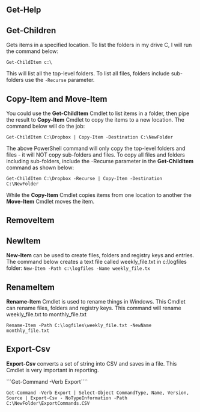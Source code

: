 ## Get-Help

## Get-Children

Gets items in a specified location. To list the folders in my drive C, I will run
the command below:

`Get-ChildItem c:\`

This will list all the top-level folders. To list all files, folders include sub-folders use the `-Recurse` parameter.

## Copy-Item and Move-Item

You could use the __Get-ChildItem__ Cmdlet to list items in a folder, then pipe
the result to __Copy-Item__ Cmdlet to copy the items to a new location. The
command below will do the job:

`Get-ChildItem C:\Dropbox | Copy-Item -Destination C:\NewFolder`

The above PowerShell command will only copy the top-level folders and
files - it will NOT copy sub-folders and files. To copy all files and folders
including sub-folders, include the -Recurse parameter in the __Get-ChildItem__
command as shown below:

`Get-ChildItem C:\Dropbox -Recurse | Copy-Item -Destination C:\NewFolder`

While the __Copy-Item__ Cmdlet copies items from one location to another the
__Move-Item__ Cmdlet moves the item.

## RemoveItem

## NewItem

__New-Item__ can be used to create files, folders and registry keys and entries. The command below creates a text
file called weekly_file.txt in c:\logfiles folder:
`New-Item -Path c:\logfiles -Name weekly_file.tx`

## RenameItem

__Rename-Item__ Cmdlet is used to rename things in Windows. This Cmdlet can
rename files, folders and registry keys. This command will rename
weekly_file.txt to monthly_file.txt

`Rename-Item -Path C:\logfiles\weekly_file.txt -NewName monthly_file.txt`

## Export-Csv

__Export-Csv__ converts a set of string into CSV and saves in a file. This Cmdlet
is very important in reporting.

```Get-Command -Verb Export````

`Get-Command -Verb Export | Select-Object CommandType, Name, Version, Source | Export-Csv -
NoTypeInformation -Path C:\NewFolder\ExportCommands.CSV`







